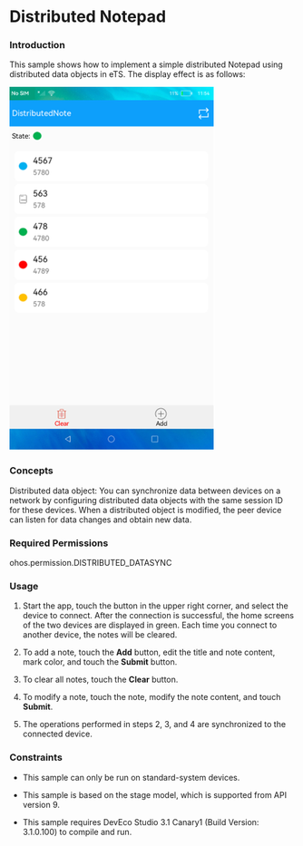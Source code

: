 # Distributed Notepad

### Introduction

This sample shows how to implement a simple distributed Notepad using distributed data objects in eTS. The display effect is as follows:

![home](screenshots/devices/home_en.png)

### Concepts

Distributed data object: You can synchronize data between devices on a network by configuring distributed data objects with the same session ID for these devices. When a distributed object is modified, the peer device can listen for data changes and obtain new data.

### Required Permissions

ohos.permission.DISTRIBUTED_DATASYNC

### Usage

1. Start the app, touch the button in the upper right corner, and select the device to connect. After the connection is successful, the home screens of the two devices are displayed in green. Each time you connect to another device, the notes will be cleared.

2. To add a note, touch the **Add** button, edit the title and note content, mark color, and touch the **Submit** button.

3. To clear all notes, touch the **Clear** button.

4. To modify a note, touch the note, modify the note content, and touch **Submit**.

5. The operations performed in steps 2, 3, and 4 are synchronized to the connected device.

### Constraints

- This sample can only be run on standard-system devices.

- This sample is based on the stage model, which is supported from API version 9.

- This sample requires DevEco Studio 3.1 Canary1 (Build Version: 3.1.0.100) to compile and run. 
